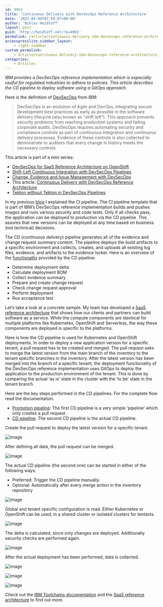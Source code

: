 ```yaml
---
id: 4963
title: 'Continuous Delivery with DevSecOps Reference Architecture'
date: '2022-04-04T07:59:07+00:00'
author: 'Niklas Heidloff'
layout: post
guid: 'http://heidloff.net/?p=4963'
permalink: /article/continuous-delivery-ibm-devsecops-reference-architecture/
accesspresslite_sidebar_layout:
    - right-sidebar
custom_permalink:
    - article/continuous-delivery-ibm-devsecops-reference-architecture/
categories:
    - Articles
---
```


*IBM provides a DevSecOps reference implementation which is especially useful for regulated industries to adhere to policies. This article describes the CD pipeline to deploy software using a GitOps approach.*

Here is the definition of [DevSecOps](https://cloud.ibm.com/docs/devsecops?topic=devsecops-devsecops_intro) from IBM:

> DevSecOps is an evolution of Agile and DevOps, integrating secure development best practices as early as possible in the software delivery lifecycle (also known as “shift left”). This approach prevents security problems from reaching production systems and failing corporate audits. DevSecOps requires automating security and compliance controls as part of continuous integration and continuous delivery processes. Evidence of these controls is also collected to demonstrate to auditors that every change in history meets the necessary controls.

This article is part of a mini series:

- [DevSecOps for SaaS Reference Architecture on OpenShift](http://heidloff.net/article/devsecops-saas-reference-architecture-openshift/)
- [Shift-Left Continuous Integration with DevSecOps Pipelines](http://heidloff.net/article/shift-left-continuous-integration-devsecops-pipelines/)
- [Change, Evidence and Issue Management with DevSecOps](http://heidloff.net/article/change-evidence-issue-management-devsecops/)
- This article: [Continuous Delivery with DevSecOps Reference Architecture](http://heidloff.net/article/continuous-delivery-ibm-devsecops-reference-architecture/)
- [Tekton without Tekton in DevSecOps Pipelines](http://heidloff.net/article/tekton-without-tekton-devsecops-pipelines/)

In my previous [blog](http://heidloff.net/article/change-evidence-issue-management-devsecops/) I explained the CI pipeline. The CI pipeline template that is part of IBM’s DevSecOps reference implementation builds and pushes images and runs various security and code tests. Only if all checks pass, the application can be deployed to production via the CD pipeline. This assures that new versions can be deployed at any time based on business (not technical) decisions.

The CD (continuous delivery) pipeline generates all of the evidence and change request summary content. The pipeline deploys the build artifacts to a specific environment and collects, creates, and uploads all existing log files, evidence, and artifacts to the evidence locker. Here is an overview of the [functionality](https://cloud.ibm.com/docs/devsecops?topic=devsecops-cd-devsecops-cd-pipeline) provided by the CD pipeline:

- Determine deployment delta
- Calculate deployment BOM
- Collect evidence summary
- Prepare and create change request
- Check change request approval
- Perform deployment
- Run acceptance test

Let’s take a look at a concrete sample. My team has developed a [SaaS reference architecture](https://github.com/IBM/multi-tenancy) that shows how our clients and partners can build software as a service. While the compute components are identical for multiple platforms like Kubernetes, OpenShift and Serverless, the way these components are deployed is specific to the platforms.

Here is how the CD pipeline is used for Kubernetes and OpenShift deployments. In order to deploy a new application version for a specific tenant, a pull request has to be created and merged. The pull request asks to merge the latest version from the main branch of the inventory to the tenant specific branches in the inventory. After the latest version has been merged into the branch of a specific tenant, the deployment functionality of the DevSecOps reference implementation uses GitOps to deploy the application to the production environment of the tenant. This is done by comparing the actual ‘as is’ state in the cluster with the ‘to be’ state in the tenant branch.

Here are the key steps performed in the CD pipelines. For the complete flow read the documentation.

- [Promotion pipeline](https://github.com/IBM/multi-tenancy-documentation/blob/main/documentation/kubernetes-via-ibm-kubernetes-service-and-ibm-openshift/cd-pull-request.md): The first CD pipeline is a very simple ‘pipeline’ which only creates a pull request.
- [CD pipeline](https://github.com/IBM/multi-tenancy-documentation/blob/main/documentation/kubernetes-via-ibm-kubernetes-service-and-ibm-openshift/cd-pipeline.md): The second CD pipeline is the actual CD pipeline.

Create the pull request to deploy the latest version for a specific tenant.

![image](/assets/img/2022/04/devsecops-cd-0.png)

After defining all data, the pull request can be merged.

![image](/assets/img/2022/04/devsecops-cd-1.png)

The actual CD pipeline (the second one) can be started in either of the following ways:

- Preferred: Trigger the CD pipeline manually.
- Optional: Automatically after every merge action in the inventory repository

![image](/assets/img/2022/04/devsecops-cd-3.png)

Global and tenant specific configuration is read. Either Kubernetes or OpenShift can be used; in a shared cluster or isolated clusters for tentants.

![image](/assets/img/2022/04/devsecops-cd-4.png)

The delta is calculated, since only changes are deployed. Additionally security checks are performed again.

![image](/assets/img/2022/04/devsecops-cd-5.png)

After the actual deployment has been performed, data is collected.

![image](/assets/img/2022/04/devsecops-cd-6.png)

![image](/assets/img/2022/04/devsecops-cd-7.png)

![image](/assets/img/2022/04/devsecops-cd-8.png)

Check out the [IBM Toolchains documentation](https://cloud.ibm.com/docs/devsecops?topic=devsecops-tutorial-cd-devsecops) and the [SaaS reference architecture](https://github.com/IBM/multi-tenancy) to find out more.